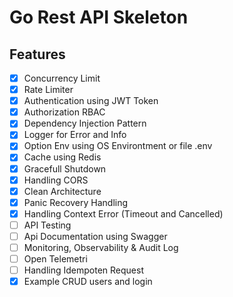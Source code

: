 # Go Rest API Skeleton

## Features
- [X] Concurrency Limit
- [X] Rate Limiter
- [X] Authentication using JWT Token
- [X] Authorization RBAC
- [X] Dependency Injection Pattern
- [X] Logger for Error and Info
- [X] Option Env using OS Environtment or file .env
- [X] Cache using Redis
- [X] Gracefull Shutdown
- [X] Handling CORS
- [X] Clean Architecture
- [X] Panic Recovery Handling
- [X] Handling Context Error (Timeout and Cancelled)
- [ ] API Testing
- [ ] Api Documentation using Swagger
- [ ] Monitoring, Observability & Audit Log
- [ ] Open Telemetri
- [ ] Handling Idempoten Request
- [X] Example CRUD users and login